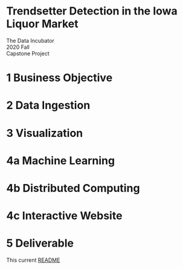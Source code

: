 # Trendsetter Detection in the Iowa Liquor Market
The Data Incubator  
2020 Fall  
Capstone Project

# 1 Business Objective

# 2 Data Ingestion

# 3 Visualization

# 4a Machine Learning

# 4b Distributed Computing

# 4c Interactive Website

# 5 Deliverable
This current [README](README.md)
